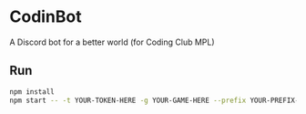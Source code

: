 # CodinBot
A Discord bot for a better world (for Coding Club MPL)

## Run

```bash
npm install
npm start -- -t YOUR-TOKEN-HERE -g YOUR-GAME-HERE --prefix YOUR-PREFIX-HERE
```
